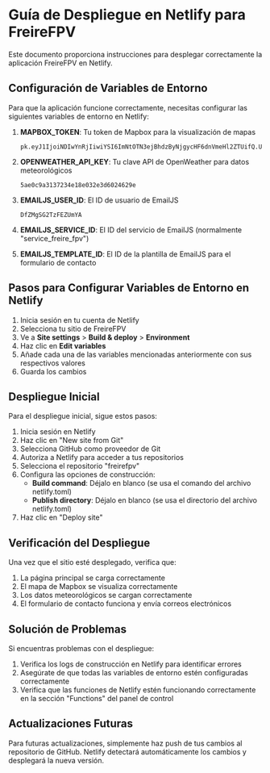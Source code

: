 # Guía de Despliegue en Netlify para FreireFPV

Este documento proporciona instrucciones para desplegar correctamente la aplicación FreireFPV en Netlify.

## Configuración de Variables de Entorno

Para que la aplicación funcione correctamente, necesitas configurar las siguientes variables de entorno en Netlify:

1. **MAPBOX_TOKEN**: Tu token de Mapbox para la visualización de mapas
   ```
   pk.eyJ1IjoiNDIwYnRjIiwiYSI6ImNtOTN3ejBhdzByNjgycHF6dnVmeHl2ZTUifQ.Utq_q5wN6DHwpkn6rcpZdw
   ```

2. **OPENWEATHER_API_KEY**: Tu clave API de OpenWeather para datos meteorológicos
   ```
   5ae0c9a3137234e18e032e3d6024629e
   ```

3. **EMAILJS_USER_ID**: El ID de usuario de EmailJS
   ```
   DfZMgSG2TzFEZUmYA
   ```

4. **EMAILJS_SERVICE_ID**: El ID del servicio de EmailJS (normalmente "service_freire_fpv")

5. **EMAILJS_TEMPLATE_ID**: El ID de la plantilla de EmailJS para el formulario de contacto

## Pasos para Configurar Variables de Entorno en Netlify

1. Inicia sesión en tu cuenta de Netlify
2. Selecciona tu sitio de FreireFPV
3. Ve a **Site settings** > **Build & deploy** > **Environment**
4. Haz clic en **Edit variables**
5. Añade cada una de las variables mencionadas anteriormente con sus respectivos valores
6. Guarda los cambios

## Despliegue Inicial

Para el despliegue inicial, sigue estos pasos:

1. Inicia sesión en Netlify
2. Haz clic en "New site from Git"
3. Selecciona GitHub como proveedor de Git
4. Autoriza a Netlify para acceder a tus repositorios
5. Selecciona el repositorio "freirefpv"
6. Configura las opciones de construcción:
   - **Build command**: Déjalo en blanco (se usa el comando del archivo netlify.toml)
   - **Publish directory**: Déjalo en blanco (se usa el directorio del archivo netlify.toml)
7. Haz clic en "Deploy site"

## Verificación del Despliegue

Una vez que el sitio esté desplegado, verifica que:

1. La página principal se carga correctamente
2. El mapa de Mapbox se visualiza correctamente
3. Los datos meteorológicos se cargan correctamente
4. El formulario de contacto funciona y envía correos electrónicos

## Solución de Problemas

Si encuentras problemas con el despliegue:

1. Verifica los logs de construcción en Netlify para identificar errores
2. Asegúrate de que todas las variables de entorno estén configuradas correctamente
3. Verifica que las funciones de Netlify estén funcionando correctamente en la sección "Functions" del panel de control

## Actualizaciones Futuras

Para futuras actualizaciones, simplemente haz push de tus cambios al repositorio de GitHub. Netlify detectará automáticamente los cambios y desplegará la nueva versión.
